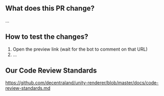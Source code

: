 ## What does this PR change?

<!--
In case you are fixing any specific issue, please refer to it with `fix: #issue_number`.
In case you are implementing a new feature, please write a detailed description about it.
As an optional step, you can link or add any useful external documentation to give more context about the proposed changes (for example: design/architecture documents, figma links, screenshots, etc.).
-->

...

## How to test the changes?

<!--
Explain how to test the feature (or fix) for someone who doesn't know anything about this implementation:
At very least add the specific URL from which to test the build and add to it any param you think it would be needed.
-->

1. Open the preview link (wait for the bot to comment on that URL)
2. ...

## Our Code Review Standards

https://github.com/decentraland/unity-renderer/blob/master/docs/code-review-standards.md
